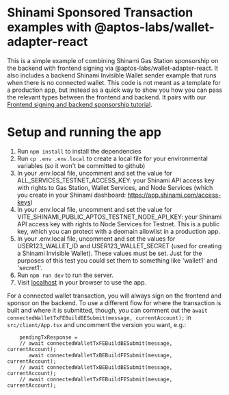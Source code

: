 # Shinami Sponsored Transaction examples with @aptos-labs/wallet-adapter-react
This is a simple example of combining Shinami Gas Station sponsorship on the backend with frontend signing via @aptos-labs/wallet-adapter-react. It also includes a backend Shinami Invisible Wallet sender example that runs when there is no connected wallet. This code is not meant as a template for a production app, but instead as a quick way to show you how you can pass the relevant types between the frontend and backend. It pairs with our [Frontend signing and backend sponsorship tutorial](https://docs.shinami.com/docs/aptos-frontend-signing-with-backend-sponsorship). 

# Setup and running the app
1. Run `npm install` to install the dependencies
2. Run `cp .env .env.local` to create a local file for your environmental variables (so it won't be committed to github)
3. In your .env.local file, uncomment and set the value for ALL_SERVICES_TESTNET_ACCESS_KEY: your Shinami API access key with rights to Gas Station, Wallet Services, and Node Services (which you create in your Shinami dashboard: https://app.shinami.com/access-keys)
4. In your .env.local file, uncomment and set the value for VITE_SHINAMI_PUBLIC_APTOS_TESTNET_NODE_API_KEY: your Shinami API access key with rights to Node Services for Testnet. This is a public key, which you can protect with a deomain allowlist in a production app.
5. In your .env.local file, uncomment and set the values for USER123_WALLET_ID and USER123_WALLET_SECRET (used for creating a Shinami Invisible Wallet). These values must be set. Just for the purposes of this test you could set them to something like 'wallet1' and 'secret1'.
6. Run `npm run dev` to run the server.  
7. Visit [localhost](http://localhost:3000/) in your browser to use the app.


For a connected wallet transaction, you will always sign on the frontend and sponsor on the backend. To use a different flow for where the transaction is built and where it is submitted, though, you can comment out the `await connectedWalletTxFEBuildBESubmit(message, currentAccount);` in `src/client/App.tsx` and uncomment the version you want, e.g.:

        pendingTxResponse = 
        // await connectedWalletTxFEBuildBESubmit(message, currentAccount);
           await connectedWalletTxBEBuildFESubmit(message, currentAccount);
        // await connectedWalletTxBEBuildBESubmit(message, currentAccount);
        // await connectedWalletTxFEBuildFESubmit(message, currentAccount);